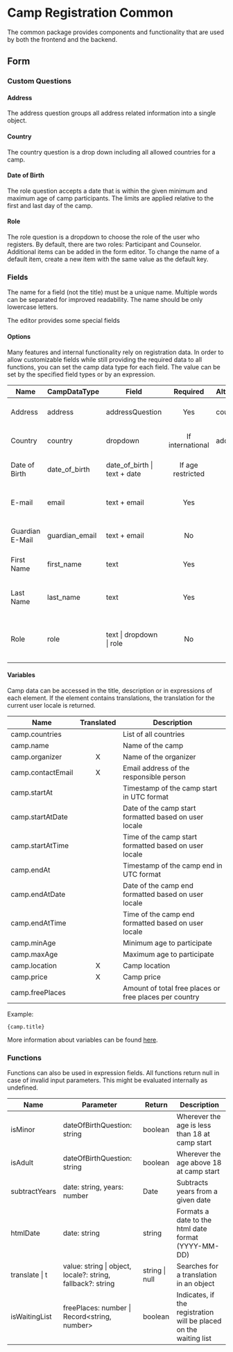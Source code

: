 # Camp Registration Common

The common package provides components and functionality that are used by both the frontend and the backend.

## Form

### Custom Questions

#### Address

The address question groups all address related information into a single object.

#### Country

The country question is a drop down including all allowed countries for a camp.

#### Date of Birth

The role question accepts a date that is within the given minimum and maximum age of camp participants.
The limits are applied relative to the first and last day of the camp.

#### Role

The role question is a dropdown to choose the role of the user who registers.
By default, there are two roles: Participant and Counselor.
Additional items can be added in the form editor.
To change the name of a default item, create a new item with the same value as the default key.

### Fields

The name for a field (not the title) must be a unique name. Multiple words can be separated for improved readability.
The name should be only lowercase letters.

The editor provides some special fields

#### Options

Many features and internal functionality rely on registration data.
In order to allow customizable fields while still providing the required data to all functions, you can set the
camp data type for each field.
The value can be set by the specified field types or by an expression.

| Name            | CampDataType   | Field                        |     Required      | Alternative | Description                                         |
| --------------- | -------------- | ---------------------------- | :---------------: | ----------- | --------------------------------------------------- |
| Address         | address        | addressQuestion              |        Yes        | country     | The address of the person                           |
| Country         | country        | dropdown                     | If international  | address     | The country of the person                           |
| Date of Birth   | date_of_birth  | date_of_birth \| text + date | If age restricted |             | The date of birth of the person                     |
| E-mail          | email          | text + email                 |        Yes        |             | The primary email of the person                     |
| Guardian E-Mail | guardian_email | text + email                 |        No         |             | The email of a guardian                             |
| First Name      | first_name     | text                         |        Yes        |             | The persons first name                              |
| Last Name       | last_name      | text                         |        Yes        |             | The persons family name                             |
| Role            | role           | text \| dropdown \| role     |        No         |             | The role of the person. The default is participant. |

#### Variables

Camp data can be accessed in the title, description or in expressions of each element.
If the element contains translations, the translation for the current user locale is returned.

| Name              | Translated | Description                                            |
| ----------------- | :--------: | ------------------------------------------------------ |
| camp.countries    |            | List of all countries                                  |
| camp.name         |            | Name of the camp                                       |
| camp.organizer    |     X      | Name of the organizer                                  |
| camp.contactEmail |     X      | Email address of the responsible person                |
| camp.startAt      |            | Timestamp of the camp start in UTC format              |
| camp.startAtDate  |            | Date of the camp start formatted based on user locale  |
| camp.startAtTime  |            | Time of the camp start formatted based on user locale  |
| camp.endAt        |            | Timestamp of the camp end in UTC format                |
| camp.endAtDate    |            | Date of the camp end formatted based on user locale    |
| camp.endAtTime    |            | Time of the camp end formatted based on user locale    |
| camp.minAge       |            | Minimum age to participate                             |
| camp.maxAge       |            | Maximum age to participate                             |
| camp.location     |     X      | Camp location                                          |
| camp.price        |     X      | Camp price                                             |
| camp.freePlaces   |            | Amount of total free places or free places per country |

Example:

```text
{camp.title}
```

More information about variables can be
found [here](https://surveyjs.io/form-library/documentation/design-survey/conditional-logic).

### Functions

Functions can also be used in expression fields.
All functions return null in case of invalid input parameters. This might be evaluated internally as undefined.

| Name           | Parameter                                                   | Return         | Description                                                       |
| -------------- | ----------------------------------------------------------- | -------------- | ----------------------------------------------------------------- |
| isMinor        | dateOfBirthQuestion: string                                 | boolean        | Wherever the age is less than 18 at camp start                    |
| isAdult        | dateOfBirthQuestion: string                                 | boolean        | Wherever the age above 18 at camp start                           |
| subtractYears  | date: string, years: number                                 | Date           | Subtracts years from a given date                                 |
| htmlDate       | date: string                                                | string         | Formats a date to the html date format (YYYY-MM-DD)               |
| translate \| t | value: string \| object, locale?: string, fallback?: string | string \| null | Searches for a translation in an object                           |
| isWaitingList  | freePlaces: number \| Record<string, number>                | boolean        | Indicates, if the registration will be placed on the waiting list |
